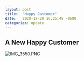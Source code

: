 ```yaml
---
layout: post
title:  "Happy Customer"
date:   2020-12-28 16:25:48 -0600
categories: update
---
```


## A New Happy Customer

![IMG_3550.PNG]({{site.baseurl}}/_posts/IMG_3550.PNG)

